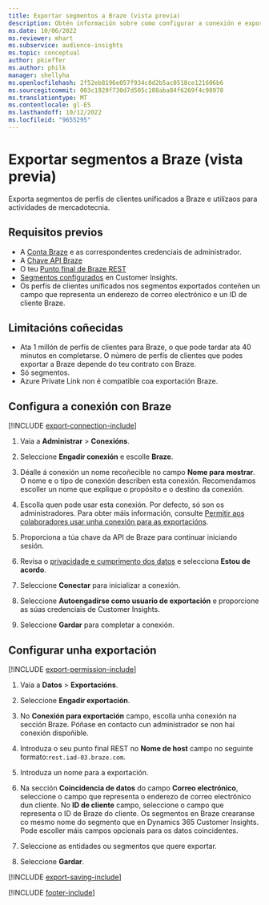 ```yaml
---
title: Exportar segmentos a Braze (vista previa)
description: Obtén información sobre como configurar a conexión e exportar a Braze.
ms.date: 10/06/2022
ms.reviewer: mhart
ms.subservice: audience-insights
ms.topic: conceptual
author: pkieffer
ms.author: philk
manager: shellyha
ms.openlocfilehash: 2f52eb8196e057f934c8d2b5ac0518ce121606b6
ms.sourcegitcommit: 003c1929f730d7d505c108aba84f6269f4c98978
ms.translationtype: MT
ms.contentlocale: gl-ES
ms.lasthandoff: 10/12/2022
ms.locfileid: "9655295"
---
```

# <a name="export-segments-to-braze-preview"></a>Exportar segmentos a Braze (vista previa)

Exporta segmentos de perfís de clientes unificados a Braze e utilízaos para actividades de mercadotecnia.

## <a name="prerequisites"></a>Requisitos previos

- A [Conta Braze](https://www.braze.com/) e as correspondentes credenciais de administrador.
- A [Chave API Braze](https://www.braze.com/docs/api/basics/)
- O teu [Punto final de Braze REST](https://www.braze.com/docs/api/basics/#api-definitions) 
- [Segmentos configurados](segments.md) en Customer Insights.
- Os perfís de clientes unificados nos segmentos exportados conteñen un campo que representa un enderezo de correo electrónico e un ID de cliente Braze.

## <a name="known-limitations"></a>Limitacións coñecidas

- Ata 1 millón de perfís de clientes para Braze, o que pode tardar ata 40 minutos en completarse. O número de perfís de clientes que podes exportar a Braze depende do teu contrato con Braze.
- Só segmentos.
- Azure Private Link non é compatible coa exportación Braze.

## <a name="set-up-connection-to-braze"></a>Configura a conexión con Braze

[!INCLUDE [export-connection-include](includes/export-connection-admn.md)]

1. Vaia a **Administrar** > **Conexións**.

1. Seleccione **Engadir conexión** e escolle **Braze**.

1. Déalle á conexión un nome recoñecible no campo **Nome para mostrar**. O nome e o tipo de conexión describen esta conexión. Recomendamos escoller un nome que explique o propósito e o destino da conexión.

1. Escolla quen pode usar esta conexión. Por defecto, só son os administradores. Para obter máis información, consulte [Permitir aos colaboradores usar unha conexión para as exportacións](connections.md#allow-contributors-to-use-a-connection-for-exports).

1. Proporciona a túa chave da API de Braze para continuar iniciando sesión.

1. Revisa o [privacidade e cumprimento dos datos](connections.md#data-privacy-and-compliance) e selecciona **Estou de acordo**.

1. Seleccione **Conectar** para inicializar a conexión.

1. Seleccione **Autoengadirse como usuario de exportación** e proporcione as súas credenciais de Customer Insights.

1. Seleccione **Gardar** para completar a conexión.

## <a name="configure-an-export"></a>Configurar unha exportación

[!INCLUDE [export-permission-include](includes/export-permission.md)]

1. Vaia a **Datos** > **Exportacións**.

1. Seleccione **Engadir exportación**.

1. No **Conexión para exportación** campo, escolla unha conexión na sección Braze. Póñase en contacto cun administrador se non hai conexión dispoñible.

1. Introduza o seu punto final REST no **Nome de host** campo no seguinte formato:`rest.iad-03.braze.com`.

1. Introduza un nome para a exportación.

1. Na sección **Coincidencia de datos** do campo **Correo electrónico**, seleccione o campo que representa o enderezo de correo electrónico dun cliente. No **ID de cliente** campo, seleccione o campo que representa o ID de Braze do cliente. Os segmentos en Braze crearanse co mesmo nome do segmento que en Dynamics 365 Customer Insights. Pode escoller máis campos opcionais para os datos coincidentes.

1. Seleccione as entidades ou segmentos que quere exportar.

1. Seleccione **Gardar**.

[!INCLUDE [export-saving-include](includes/export-saving.md)]

[!INCLUDE [footer-include](includes/footer-banner.md)]
